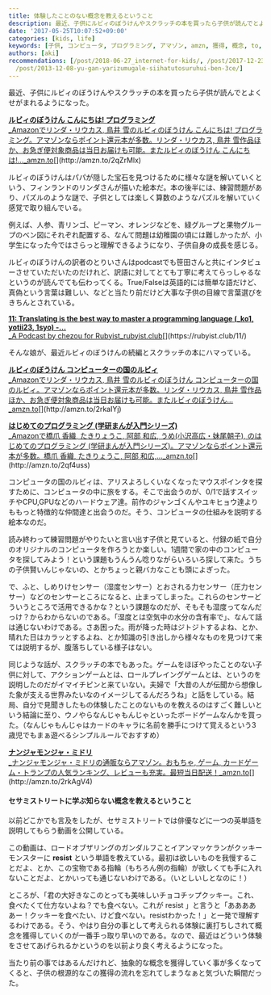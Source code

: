 ```yaml
---
title: 体験したことのない概念を教えるということ
description: 最近、子供にルビィのぼうけんやスクラッチの本を買ったら子供が読んでとよくせがまれるようになった。
date: '2017-05-25T10:07:52+09:00'
categories: [kids, life]
keywords: [子供, コンピュータ, プログラミング, アマゾン, amzn, 獲得, 概念, to, 説明, ポイント還元]
authors: [aki]
recommendations: [/post/2018-06-27_internet-for-kids/, /post/2017-12-23_----------------------701333a45696/,
  /post/2013-12-08-yu-gan-yarizumugale-siihatutosuruhui-ben-3ce/]
---
```


最近、子供にルビィのぼうけんやスクラッチの本を買ったら子供が読んでとよくせがまれるようになった。

[**ルビィのぼうけん こんにちは! プログラミング**  
_Amazonでリンダ・リウカス, 鳥井 雪のルビィのぼうけん こんにちは! プログラミング。アマゾンならポイント還元本が多数。リンダ・リウカス, 鳥井 雪作品ほか、お急ぎ便対象商品は当日お届けも可能。またルビィのぼうけん こんにちは!…_amzn.to](http://amzn.to/2qZrMlx "http://amzn.to/2qZrMlx")[](http://amzn.to/2qZrMlx)

ルビィのぼうけんはパパが隠した宝石を見つけるために様々な謎を解いていくという、フィンランドのリンダさんが描いた絵本だ。本の後半には、練習問題があり、パズルのような謎で、子供としては楽しく算数のようなパズルを解いていく感覚で取り組んでいる。

例えば、人参、青リンゴ、ピーマン、オレンジなどを、緑グループと果物グループのベン図にそれぞれ配置する、なんて問題は幼稚園の頃には難しかったが、小学生になった今ではさらっと理解できるようになり、子供自身の成長を感じる。

ルビィのぼうけんの訳者のとりいさんはpodcastでも笹田さんと共にインタビューさせていただいたのだけれど、訳語に対してとても丁寧に考えてらっしゃるなというのが読んでても伝わってくる。True/Falseは英語的には簡単な語だけど、真偽という言葉は難しい、などと当たり前だけど大事な子供の目線で言葉選びをきちんとされている。

[**11: Translating is the best way to master a programming language (\_ko1, yotii23, 1syo) -…**  
_A Podcast by chezou for Rubyist_rubyist.club](https://rubyist.club/11/ "https://rubyist.club/11/")[](https://rubyist.club/11/)

そんな娘が、最近ルビィのぼうけんの続編とスクラッチの本にハマっている。

[**ルビィのぼうけん コンピューターの国のルビィ**  
_Amazonでリンダ・リウカス, 鳥井 雪のルビィのぼうけん コンピューターの国のルビィ。アマゾンならポイント還元本が多数。リンダ・リウカス, 鳥井 雪作品ほか、お急ぎ便対象商品は当日お届けも可能。またルビィのぼうけん…_amzn.to](http://amzn.to/2rkaIYj "http://amzn.to/2rkaIYj")[](http://amzn.to/2rkaIYj)

[**はじめてのプログラミング (学研まんが入門シリーズ)**  
_Amazonで橋爪 香織, たきりょうこ, 阿部 和広, うめ(小沢高広・妹尾朝子), のはじめてのプログラミング (学研まんが入門シリーズ)。アマゾンならポイント還元本が多数。橋爪 香織, たきりょうこ, 阿部 和広,…_amzn.to](http://amzn.to/2qf4uss "http://amzn.to/2qf4uss")[](http://amzn.to/2qf4uss)

コンピュータの国のルビィは、アリスよろしくいなくなったマウスポインタを探すために、コンピュータの中に旅をする。そこで出会うのが、0/1で話すスイッチやCPU,GPUなどのハードウェア達。前作のジャンゴくんやユキヒョウ達よりももっと特徴的な仲間達と出会うのだ。そう、コンピュータの仕組みを説明する絵本なのだ。

読み終わって練習問題がやりたいと言い出す子供と見ていると、付録の紙で自分のオリジナルのコンピュータを作ろうとか楽しい。1週間で家の中のコンピュータを探してみよう！という課題もうんうん唸りながらいろいろ探して来た。うちの子供賢いんじゃないの、とかちょっと親バカなことも頭によぎった。

で、ふと、しめりけセンサー（湿度センサー）とおされる力センサー（圧力センサー）などのセンサーところになると、止まってしまった。これらのセンサーどういうところで活用できるかな？という課題なのだが、そもそも湿度ってなんだっけ？からわからないのである。「湿度とは空気中の水分の含有率で」、なんて話は通じないわけである。さあ困った。雨が降った時はジトジトするよね、とか、晴れた日はカラッとするよね、とか知識の引き出しから様々なものを見つけて来ては説明するが、腹落ちしている様子はない。

同じような話が、スクラッチの本でもあった。ゲームをほぼやったことのない子供に対して、アクションゲームとは、ロールプレイングゲームとは、というのを説明したのだがイマイチピンと来ていない。夫婦で「大昔の人が伝聞から想像した象が支える世界みたいなのイメージしてるんだろうね」と話をしている。結局、自分で見聞きしたもの体験したことのないものを教えるのはすごく難しいという結論に至り、ウノやらなんじゃもんじゃといったボードゲームなんかを買った。（なんじゃもんじゃはカードのキャラに名前を勝手につけて覚えるという3歳児でもまぁ遊べるシンプルルールでおすすめ）

[**ナンジャモンジャ・ミドリ**  
_ナンジャモンジャ・ミドリの通販ならアマゾン。おもちゃ, ゲーム, カードゲーム・トランプの人気ランキング、レビューも充実。最短当日配送！_amzn.to](http://amzn.to/2rkAgV4 "http://amzn.to/2rkAgV4")[](http://amzn.to/2rkAgV4)

#### セサミストリートに学ぶ知らない概念を教えるということ

以前どこかでも言及をしたが、セサミストリートでは俳優などに一つの英単語を説明してもらう動画を公開している。

この動画は、ロードオブザリングのガンダルフことイアンマッケランがクッキーモンスターに **resist** という単語を教えている。最初は欲しいものを我慢することだよ、とか、この宝物である指輪（もちろん例の指輪）が欲しくても手に入れないことだよ、とかいっても通じないわけである。（いとしいしとなのに！）

ところが、「君の大好きなこのとっても美味しいチョコチップクッキー。これ、食べたくて仕方ないよね？でも食べない。これが resist 」と言うと「あああああー！クッキーを食べたい、けど食べない。resistわかった！」と一発で理解するわけである。そう、やはり自分の事として考えられる体験に裏打ちしされて概念を獲得していくのが一番手っ取り早いのである。なので、最近はどういう体験をさせてあげられるかというのを以前より良く考えるようになった。

当たり前の事ではあるんだけれど、抽象的な概念を獲得していく事が多くなってくると、子供の根源的なこの獲得の流れを忘れてしまうなぁと気づいた瞬間だった。